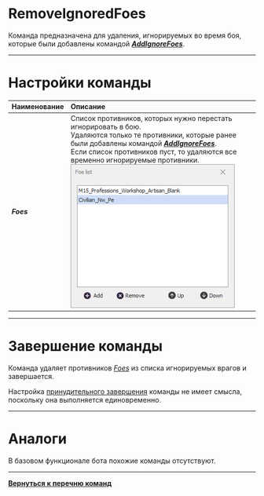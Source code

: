 # **RemoveIgnoredFoes**

Команда предназначена для удаления, игнорируемых во время боя, которые были добавлены командой [***AddIgnoreFoes***](./RemoveIgnoredFoes-RU.md).

---

# **Настройки команды**

| **Наименование** | **Описание** 
|:-----------------|:-------------
|<a name ="ref-Foes">***Foes***</a> | Список противников, которых нужно перестать игнорировать в бою.<br/> Удаляются только те противники, которые ранее были добавлены командой [***AddIgnoreFoes***](./RemoveIgnoredFoes-RU.md). <br/> Если список противников пуст, то удаляются все временно игнорируемые противники.<br/> ![Список игнорируемых врагов](./img/IgnoredFoeList.PNG)

---

# **Завершение команды**

Команда удаляет противников [*Foes*](#ref-Foes) из списка игнорируемых врагов и завершается.

Настройка [принудительного завершения](./../../General/ForcedQuesterActionTermination-RU.md) команды не имеет смысла, поскольку она выполняется единовременно.

---

# **Аналоги**
В базовом функционале бота похожие команды отсутствуют.

---

[**Вернуться к перечню команд**](../EntityTools-QuesterExtensions-RU.md)